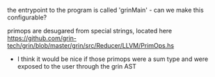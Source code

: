 the entrypoint to the program is called 'grinMain' - can we make this configurable?

primops are desugared from special strings, located here
https://github.com/grin-tech/grin/blob/master/grin/src/Reducer/LLVM/PrimOps.hs
- I think it would be nice if those primops were a sum type and were exposed to
  the user through the grin AST
